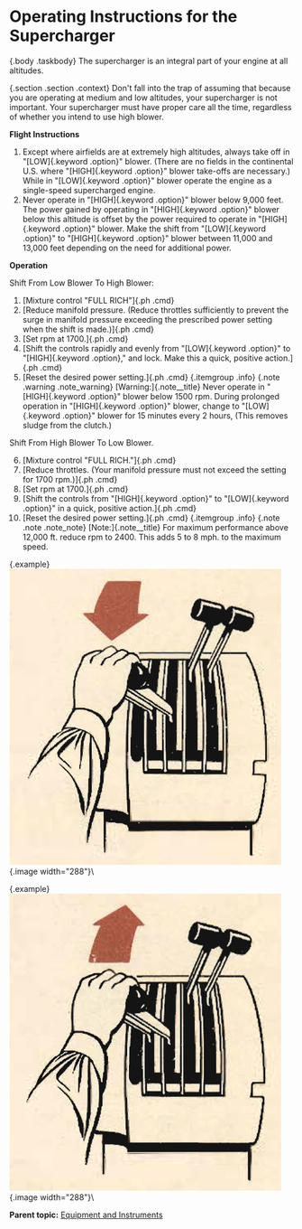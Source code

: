 
Operating Instructions for the Supercharger
===========================================

 {.body .taskbody}
The supercharger is an integral part of your engine at all altitudes.

 {.section .section .context}
Don\'t fall into the trap of assuming that because you are operating at
medium and low altitudes, your supercharger is not important. Your
supercharger must have proper care all the time, regardless of whether
you intend to use high blower.

**Flight Instructions**

1.  Except where airfields are at extremely high altitudes, always take
    off in \"[LOW]{.keyword .option}\" blower. (There are no fields in
    the continental U.S. where \"[HIGH]{.keyword .option}\" blower
    take-offs are necessary.) While in \"[LOW]{.keyword .option}\"
    blower operate the engine as a single-speed supercharged engine.
2.  Never operate in \"[HIGH]{.keyword .option}\" blower below 9,000
    feet. The power gained by operating in \"[HIGH]{.keyword .option}\"
    blower below this altitude is offset by the power required to
    operate in \"[HIGH]{.keyword .option}\" blower. Make the shift from
    \"[LOW]{.keyword .option}\" to \"[HIGH]{.keyword .option}\" blower
    between 11,000 and 13,000 feet depending on the need for additional
    power.


**Operation**

Shift From Low Blower To High Blower:

1.  [Mixture control \"FULL RICH\"]{.ph .cmd}
2.  [Reduce manifold pressure. (Reduce throttles sufficiently to prevent
    the surge in manifold pressure exceeding the prescribed power
    setting when the shift is made.)]{.ph .cmd}
3.  [Set rpm at 1700.]{.ph .cmd}
4.  [Shift the controls rapidly and evenly from \"[LOW]{.keyword
    .option}\" to \"[HIGH]{.keyword .option},\" and lock. Make this a
    quick, positive action.]{.ph .cmd}
5.  [Reset the desired power setting.]{.ph .cmd}
     {.itemgroup .info}
     {.note .warning .note_warning}
    [Warning:]{.note__title} Never operate in \"[HIGH]{.keyword
    .option}\" blower below 1500 rpm. During prolonged operation in
    \"[HIGH]{.keyword .option}\" blower, change to \"[LOW]{.keyword
    .option}\" blower for 15 minutes every 2 hours, (This removes sludge
    from the clutch.)
    
    

Shift From High Blower To Low Blower.

6.  [Mixture control \"FULL RICH.\"]{.ph .cmd}
7.  [Reduce throttles. (Your manifold pressure must not exceed the
    setting for 1700 rpm.)]{.ph .cmd}
8.  [Set rpm at 1700.]{.ph .cmd}
9.  [Shift the controls from \"[HIGH]{.keyword .option}\" to
    \"[LOW]{.keyword .option}\" in a quick, positive action.]{.ph .cmd}
10. [Reset the desired power setting.]{.ph .cmd}
     {.itemgroup .info}
     {.note .note .note_note}
    [Note:]{.note__title} For maximum performance above 12,000 ft.
    reduce rpm to 2400. This adds 5 to 8 mph. to the maximum speed.
    
    

 {.example}
\
![](../images/low_blower_to_high_blower.png){.image width="288"}\


 {.example}
\
![](../images/high_blower_to_low_blower.png){.image width="288"}\





**Parent topic:** [Equipment and
Instruments](../topics/equipment_and_instruments.md "This section provides a survey of the key systems, equipment and instrumentation of the B-25 airplane.")



